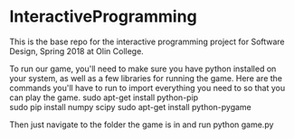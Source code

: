# InteractiveProgramming
This is the base repo for the interactive programming project for Software Design, Spring 2018 at Olin College.

To run our game, you'll need to make sure you have python installed on your system, as well as a few libraries for running the game. Here are the commands you'll have to run to import everything you need to so that you can play the game.
sudo apt-get install python-pip  
sudo pip install numpy scipy
sudo apt-get install python-pygame

Then just navigate to the folder the game is in and run
python game.py
